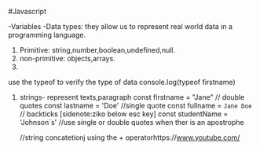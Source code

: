 #Javascript

-Variables
-Data types: they allow us to represent real world data in a programming language.

1. Primitive: string,number,boolean,undefined,null.
2. non-primitive: objects,arrays.
3. 

use the typeof to verify the type of data
console.log(typeof firstname)


1. strings- represent texts,paragraph
   const firstname = "Jane"      // double quotes
   const lastname  = 'Doe'      //single quote
   const fullname = `Jane Doe`  // backticks [sidenote:ziko below esc key]
   const studentName = 'Johnson`s' //use single or double quotes when ther is an apostrophe

   //string concatetionj using the + operatorhttps://www.youtube.com/